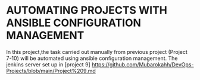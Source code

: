 # AUTOMATING PROJECTS WITH ANSIBLE CONFIGURATION MANAGEMENT
 In this project,the task carried out manually from previous project (Project 7-10) will be automated using ansible configuration management.
 The jenkins server set up in [project 9] https://github.com/Mubarokahh/DevOps-Projects/blob/main/Project%209.md 


